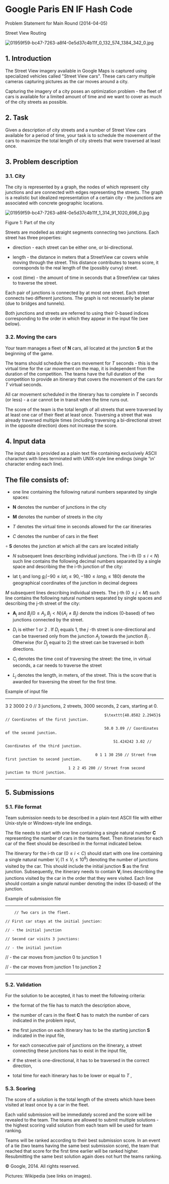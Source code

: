 # Google Paris EN IF Hash Code

Problem Statement for Main Round (2014-04-05)

Street View Routing

![01959f59-bc47-7263-a8f4-0e5d37c4b11f_0_132_574_1384_342_0.jpg](images/01959f59-bc47-7263-a8f4-0e5d37c4b11f_0_132_574_1384_342_0.jpg)

## 1. Introduction

The Street View imagery available in Google Maps is captured using specialized vehicles called "Street View cars". These cars carry multiple cameras capturing pictures as the car moves around a city.

Capturing the imagery of a city poses an optimization problem - the fleet of cars is available for a limited amount of time and we want to cover as much of the city streets as possible.

## 2. Task

Given a description of city streets and a number of Street View cars available for a period of time, your task is to schedule the movement of the cars to maximize the total length of city streets that were traversed at least once.

## 3. Problem description

### 3.1. City

The city is represented by a graph, the nodes of which represent city junctions and are connected with edges representing the streets. The graph is a realistic but idealized representation of a certain city - the junctions are associated with concrete geographic locations.

![01959f59-bc47-7263-a8f4-0e5d37c4b11f_1_314_91_1020_696_0.jpg](images/01959f59-bc47-7263-a8f4-0e5d37c4b11f_1_314_91_1020_696_0.jpg)

Figure 1: Part of the city

Streets are modelled as straight segments connecting two junctions. Each street has three properties:

- direction - each street can be either one, or bi-directional.

- length - the distance in meters that a StreetView car covers while moving through the street. This distance contributes to teams score, it corresponds to the real length of the (possibly curvy) street.

- cost (time) - the amount of time in seconds that a StreetView car takes to traverse the street.

Each pair of junctions is connected by at most one street. Each street connects two different junctions. The graph is not necessarily be planar (due to bridges and tunnels).

Both junctions and streets are referred to using their 0-based indices corresponding to the order in which they appear in the input file (see below).

### 3.2. Moving the cars

Your team manages a fleet of $\mathbf{N}$ cars, all located at the junction $\mathbf{S}$ at the beginning of the game.

The teams should schedule the cars movement for $T$ seconds - this is the virtual time for the car movement on the map, it is independent from the duration of the competition. The teams have the full duration of the competition to provide an itinerary that covers the movement of the cars for $T$ virtual seconds.

All car movement scheduled in the itinerary has to complete in $T$ seconds (or less) - a car cannot be in transit when the time runs out.

The score of the team is the total length of all streets that were traversed by at least one car of their fleet at least once. Traversing a street that was already traversed multiple times (including traversing a bi-directional street in the opposite direction) does not increase the score.

## 4. Input data

The input data is provided as a plain text file containing exclusively ASCII characters with lines terminated with UNIX-style line endings (single '\\n' character ending each line).

## The file consists of:

- one line containing the following natural numbers separated by single spaces:

- $\mathbf{N}$ denotes the number of junctions in the city

- $\mathbf{M}$ denotes the number of streets in the city

- $T$ denotes the virtual time in seconds allowed for the car itineraries

- $C$ denotes the number of cars in the fleet

$\circ  \;\mathbf{S}$ denotes the junction at which all the cars are located initially

- $N$ subsequent lines describing individual junctions. The i-th $\left( {0 \leq  i < N}\right)$ such line contains the following decimal numbers separated by a single space and describing the the i-th junction of the city:

- lat ${t}_{i}$ and long ${g}_{i}\left( {-{90} \leq  {la}{t}_{i} \leq  {90}, - {180} \leq  {lon}{g}_{i} \leq  {180}}\right)$ denote the geographical coordinates of the junction in decimal degrees

$M$ subsequent lines describing individual streets. The j-th $\left( {0 \leq  j < M}\right)$ such line contains the following natural numbers separated by single spaces and describing the j-th street of the city:

- ${\mathbf{A}}_{\mathrm{j}}$ and ${B}_{j}\left( {0 \leq  {A}_{j},{B}_{j} < N}\right) \left( {{A}_{j} \neq  {B}_{j}}\right)$ denote the indices (0-based) of two junctions connected by the street.

- ${D}_{i}$ is either 1 or 2 . If ${D}_{i}$ equals 1, the $j$ -th street is one-directional and can be traversed only from the junction ${A}_{j}$ towards the junction ${B}_{j}$ . Otherwise (for ${D}_{j}$ equal to 2) the street can be traversed in both directions.

- ${C}_{i}$ denotes the time cost of traversing the street: the time, in virtual seconds, a car needs to traverse the street

- ${L}_{j}$ denotes the length, in meters, of the street. This is the score that is awarded for traversing the street for the first time.

Example of input file

---

3 2 3000 2 0 // 3 junctions, 2 streets, 3000 seconds, 2 cars, starting at 0.

												$\texttt{48.8582 2.2945}$ // Coordinates of the first junction.

												50.0 3.09 // Coordinates of the second junction.

													51.424242 3.02 // Coordinates of the third junction.

											0 1 1 30 250 // Street from first junction to second junction.

								1 2 2 45 200 // Street from second junction to third junction.

---

## 5. Submissions

### 5.1. File format

Team submission needs to be described in a plain-text ASCII file with either Unix-style or Windows-style line endings.

The file needs to start with one line containing a single natural number $\mathbf{C}$ representing the number of cars in the teams fleet. Then itineraries for each car of the fleet should be described in the format indicated below.

The itinerary for the i-th car $\left( {0 \leq  i < C}\right)$ should start with one line containing a single natural number ${V}_{i}$ $\left( {1 \leq  {V}_{i} \leq  {10}^{6}}\right)$ denoting the number of junctions visited by the car. This should include the initial junction $\mathbf{S}$ as the first junction. Subsequently, the itinerary needs to contain ${\mathbf{V}}_{i}$ lines describing the junctions visited by the car in the order that they were visited. Each line should contain a single natural number denoting the index (0-based) of the junction.

Example of submission file

---

		// Two cars in the fleet.

	// First car stays at the initial junction:

	// - the initial junction

	// Second car visits 3 junctions:

	// - the initial junction

// - the car moves from junction 0 to junction 1

// - the car moves from junction 1 to junction 2

---

### 5.2. Validation

For the solution to be accepted, it has to meet the following criteria:

- the format of the file has to match the description above,

- the number of cars in the fleet $\mathbf{C}$ has to match the number of cars indicated in the problem input,

- the first junction on each itinerary has to be the starting junction $\mathbf{S}$ indicated in the input file,

- for each consecutive pair of junctions on the itinerary, a street connecting these junctions has to exist in the input file,

- if the street is one-directional, it has to be traversed in the correct direction,

- total time for each itinerary has to be lower or equal to $T$ ,

### 5.3. Scoring

The score of a solution is the total length of the streets which have been visited at least once by a car in the fleet.

Each valid submission will be immediately scored and the score will be revealed to the team. The teams are allowed to submit multiple solutions - the highest scoring valid solution from each team will be used for team ranking.

Teams will be ranked according to their best submission score. In an event of a tie (two teams having the same best submission score), the team that reached that score for the first time earlier will be ranked higher. Resubmitting the same best solution again does not hurt the teams ranking.

© Google, 2014. All rights reserved.

Pictures: Wikipedia (see links on images).